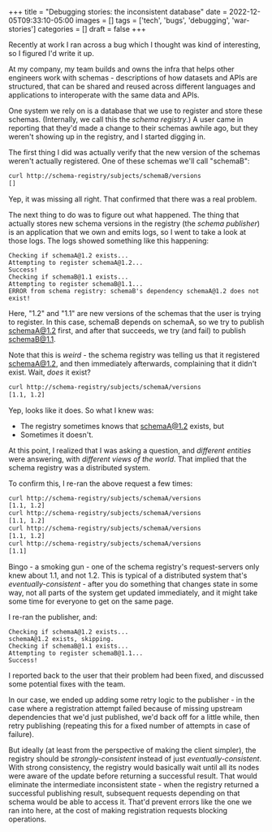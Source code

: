 +++
title = "Debugging stories: the inconsistent database"
date = 2022-12-05T09:33:10-05:00
images = []
tags = ['tech', 'bugs', 'debugging', 'war-stories']
categories = []
draft = false
+++

Recently at work I ran across a bug which I thought was kind of interesting, so I figured I'd write it up.

At my company, my team builds and owns the infra that helps other engineers work with schemas - descriptions of how datasets and APIs are structured, that can be shared and reused across different languages and applications to interoperate with the same data and APIs.

One system we rely on is a database that we use to register and store these schemas. (Internally, we call this the _schema registry_.) A user came in reporting that they'd made a change to their schemas awhile ago, but they weren't showing up in the registry, and I started digging in.

The first thing I did was actually verify that the new version of the schemas weren't actually registered. One of these schemas we'll call "schemaB":

```bash
curl http://schema-registry/subjects/schemaB/versions
[]
```

Yep, it was missing all right. That confirmed that there was a real problem.

The next thing to do was to figure out what happened. The thing that actually stores new schema versions in the registry (the _schema publisher_) is an application that we own and emits logs, so I went to take a look at those logs. The logs showed something like this happening:

```text
Checking if schemaA@1.2 exists...
Attempting to register schemaA@1.2...
Success!
Checking if schemaB@1.1 exists...
Attempting to register schemaB@1.1...
ERROR from schema registry: schemaB's dependency schemaA@1.2 does not exist!
```

Here, "1.2" and "1.1" are new versions of the schemas that the user is trying to register. In this case, schemaB depends on schemaA, so we try to publish schemaA@1.2 first, and after that succeeds, we try (and fail) to publish schemaB@1.1.

Note that this is _weird_ - the schema registry was telling us that it registered schemaA@1.2, and then immediately afterwards, complaining that it didn't exist. Wait, _does_ it exist?

```bash
curl http://schema-registry/subjects/schemaA/versions
[1.1, 1.2]
```

Yep, looks like it does. So what I knew was:

- The registry sometimes knows that schemaA@1.2 exists, but
- Sometimes it doesn't.

At this point, I realized that I was asking a question, and _different entities_ were answering, with _different views of the world_. That implied that the schema registry was a distributed system.

To confirm this, I re-ran the above request a few times:

```bash
curl http://schema-registry/subjects/schemaA/versions
[1.1, 1.2]
curl http://schema-registry/subjects/schemaA/versions
[1.1, 1.2]
curl http://schema-registry/subjects/schemaA/versions
[1.1, 1.2]
curl http://schema-registry/subjects/schemaA/versions
[1.1]
```

Bingo - a smoking gun - one of the schema registry's request-servers only knew about 1.1, and not 1.2. This is typical of a distributed system that's _eventually-consistent_ - after you do something that changes state in some way, not all parts of the system get updated immediately, and it might take some time for everyone to get on the same page.

I re-ran the publisher, and:

```text
Checking if schemaA@1.2 exists...
schemaA@1.2 exists, skipping.
Checking if schemaB@1.1 exists...
Attempting to register schemaB@1.1...
Success!
```

I reported back to the user that their problem had been fixed, and discussed some potential fixes with the team.

In our case, we ended up adding some retry logic to the publisher - in the case where a registration attempt failed because of missing upstream dependencies that we'd just published, we'd back off for a little while, then retry publishing (repeating this for a fixed number of attempts in case of failure).

But ideally (at least from the perspective of making the client simpler), the registry should be _strongly-consistent_ instead of just _eventually-consistent_. With strong consistency, the registry would basically wait until all its nodes were aware of the update before returning a successful result. That would eliminate the intermediate inconsistent state - when the registry returned a successful publishing result, subsequent requests depending on that schema would be able to access it. That'd prevent errors like the one we ran into here, at the cost of making registration requests blocking operations.
